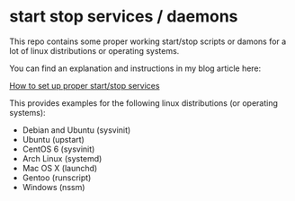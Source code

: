 # start stop services / daemons

This repo contains some proper working start/stop scripts or damons for a lot of linux distributions or operating systems.

You can find an explanation and instructions in my blog article here:

[How to set up proper start/stop services](http://blog.frd.mn/how-to-set-up-proper-startstop-services/)

This provides examples for the following linux distributions (or operating systems):

* Debian and Ubuntu (sysvinit)
* Ubuntu (upstart)
* CentOS 6 (sysvinit)
* Arch Linux (systemd)
* Mac OS X (launchd)
* Gentoo (runscript)
* Windows (nssm)

